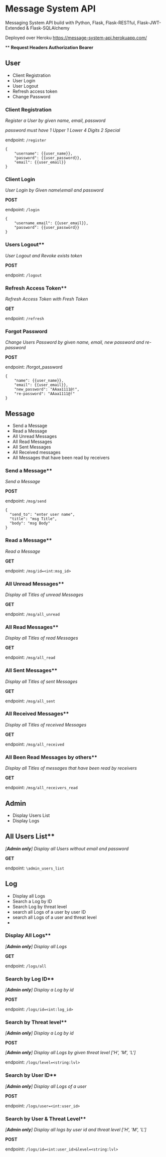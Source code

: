 # Message System API

Messaging System API
build with Python, Flask, Flask-RESTful,
Flask-JWT-Extended & Flask-SQLAlchemy

Deployed over Heroku
https://message-system-api.herokuapp.com/



** __Request Headers
Authorization
Bearer__

## __User__
- Client Registration
- User Login 
- User Logout 
- Refresh access token
- Change Password




### Client Registration
_Register a User by given name, email, password_

_password must have 1 Upper 1 Lower 4 Digits 2 Special_

endpoint: `/register`

````
{
    "username": {{user_name}},
    "password": {{user_password}},
    "email": {{user_email}}
}
````

### Client Login
_User Login by Given name\email and password_

__POST__

endpoint: `/login`

````
{
    "username_email": {{user_email}},
    "password": {{user_password}}
}
````


### Users Logout**
_User Logout and Revoke exists token_

__POST__

endpoint: `/logout`


### Refresh Access Token**
_Refresh Access Token with Fresh Token_

__GET__

endpoint: `/refresh`


### Forgot Password
_Change Users Password by given name, email, new password and re-password_

__POST__

endpoint: /forgot_password

````
{
    "name": {{user_name}},
    "email": {{user_email}},
    "new_password": "AAaa1111@!",
    "re-password": "AAaa1111@!"
}
````

## Message
- Send a Message
- Read a Message
- All Unread Messages
- All Read Messages
- All Sent Messages
- All Received messages
- All Messages that have been read by receivers
### Send a Message**
_Send a Message_

__POST__

endpoint: `/msg/send`
````
{
  "send_to": "enter user name",
  "title": "msg Title",
  "body": "msg Body"
}
````

### Read a Message**
_Read a Message_

__GET__

endpoint: `/msg/id=<int:msg_id>`

### All Unread Messages**
_Display all Titles of unread Messages_

__GET__

endpoint: `/msg/all_unread`

### All Read Messages**
_Display all Titles of read Messages_

__GET__

endpoint: `/msg/all_read`

### All Sent Messages**

_Display all Titles of sent Messages_

__GET__

endpoint: `/msg/all_sent`

### All Received Messages**

_Display all Titles of received Messages_

__GET__

endpoint: `/msg/all_received`

### All Been Read Messages by others**
_Display all Titles of messages that have been read by receivers_

__GET__

endpoint: `/msg/all_receivers_read`

## Admin
- Display Users List
- Display Logs

## All Users List**

_[__Admin only__] Display all Users without email and password_

__GET__

endpoint: `\admin_users_list`

## Log
- Display all Logs
- Search a Log by ID
- Search Log by threat level
- search all Logs of a user by user ID
- search all Logs of a user and threat level
- 

### Display All Logs**
_[__Admin only__] Display all Logs_

__GET__

endpoint: `/logs/all`


### Search by Log ID**
_[__Admin only__] Display a Log by id_

__POST__

endpoint: `/logs/id=<int:log_id>`

### Search by Threat level**

_[__Admin only__] Display a Log by id_

__POST__

_[__Admin only__] Display all Logs by given threat level ['H', 'M', 'L']_

endpoint: `/logs/level=<string:lvl>`

### Search by User ID**

_[__Admin only__] Display all Logs of a user_

__POST__


endpoint: `/logs/user=<int:user_id>`


### Search by User & Threat Level**

_[__Admin only__] Display all logs by user id and threat level ['H', 'M', 'L']_

__POST__

endpoint: `/logs/id=<int:user_id>&level=<string:lvl>`

